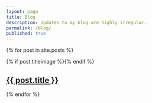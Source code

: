 ```yaml
---
layout: page
title: Blog
description: Updates to my blog are highly irregular.
permalink: /blog/
published: true
---
```


{% for post in site.posts %}

<section class="spotlight">
    <div class="image">{% if post.titleimage %}<img src="{{ "" | absolute_url }}/assets/images/{{ post.titleimage }}" alt="" />{% endif %}</div>
    <div class="content">
        <h2><a href="{{ post.url | relative_url }}" class="link">{{ post.title }}</a></h2>
    </div>
</section>

{% endfor %}

